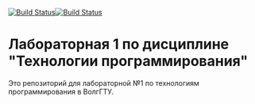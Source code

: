 [![Build Status](https://app.travis-ci.com/tankistqazwsx/PTLab1.svg?branch=main)](https://app.travis-ci.com/tankistqazwsx/PTLab1)[![Build Status](https://app.travis-ci.com/tankistqazwsx/PTLab1.svg?branch=master)](https://app.travis-ci.com/tankistqazwsx/PTLab1)

# Лабораторная 1 по дисциплине "Технологии программирования"

Это репозиторий для лабораторной №1 по технологиям программирования в ВолгГТУ.
